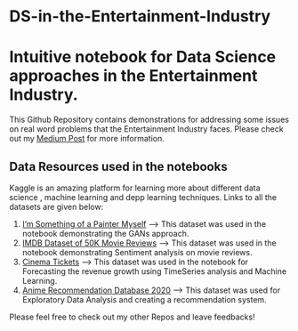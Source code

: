 # DS-in-the-Entertainment-Industry
# Intuitive notebook for Data Science approaches in the Entertainment Industry.
This Github Repository contains demonstrations for addressing some issues on real word problems that the Entertainment Industry faces. 
Please check out my [Medium Post](https://medium.com/@Mugiiwaraaa/data-science-in-the-entertainment-industry-53b8d4859348) for more information.

## Data Resources used in the notebooks
Kaggle is an amazing platform for learning more about different data science , machine learning and depp learning techniques. Links to all the datasets are given below: <br>

1. [I’m Something of a Painter Myself](https://www.kaggle.com/competitions/gan-getting-started) --> This dataset was used in the notebook demonstrating the GANs approach.
2. [IMDB Dataset of 50K Movie Reviews](https://www.kaggle.com/datasets/lakshmi25npathi/imdb-dataset-of-50k-movie-reviews) --> This dataset was used in the notebook demonstrating Sentiment analysis on movie reviews. 
3. [Cinema Tickets](https://www.kaggle.com/datasets/arashnic/cinema-ticket) --> This dataset was used in the notebook for Forecasting the revenue growth using TimeSeries analysis and Machine Learning.
4. [Anime Recommendation Database 2020](https://www.kaggle.com/datasets/hernan4444/anime-recommendation-database-2020) --> This dataset was used for Exploratory Data Analysis and creating a recommendation system.

Please feel free to check out my other Repos and leave feedbacks! 
